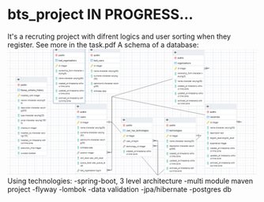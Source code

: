 # bts_project IN PROGRESS...
It's a recruting project with difrent logics and user sorting when they register. See more in the task.pdf
A schema of a database:
![img.png](img.png)
Using technologies:
-spring-boot, 3 level architecture
-multi module maven project
-flyway
-lombok
-data validation
-jpa/hibernate
-postgres  db
